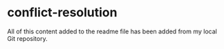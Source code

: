# conflict-resolution
All of this content added to the readme file has been added from my local Git repository.